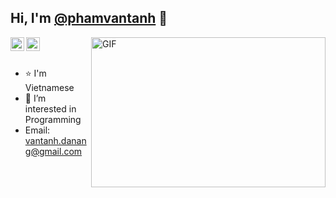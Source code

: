 ## Hi, I'm [@phamvantanh](https://github.com/phamvantanh) 👋
<a href="https://www.facebook.com/phamvantanh12/">
  <img align="left" alt="Pham Van Tanh | Facebook" width="22px" src="https://raw.githubusercontent.com/peterthehan/peterthehan/master/assets/facebook.svg" />
</a>
<a href="https://www.linkedin.com/in/phamvantanh/">
  <img align="left" alt="Pham Van Tanh's LinkedIN" width="22px" src="https://raw.githubusercontent.com/peterthehan/peterthehan/master/assets/linkedin.svg" />
</a>

<img align="right" alt="GIF" src="https://github.com/abhisheknaiidu/abhisheknaiidu/blob/master/code.gif?raw=true" width="375" height="240" />
<br />
<br />

- ⭐ I'm Vietnamese
- 📖 I’m interested in Programming
- Email: vantanh.danang@gmail.com
